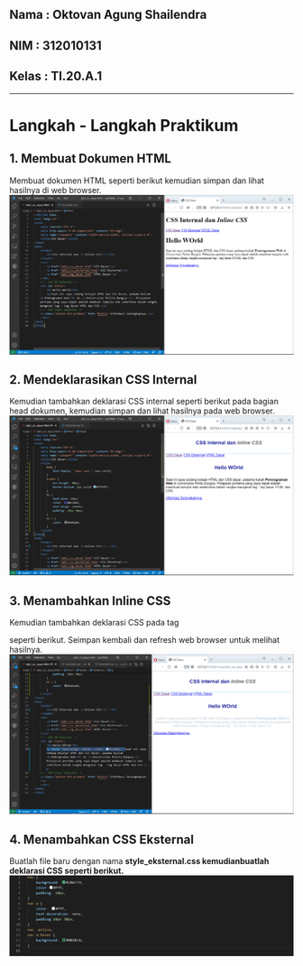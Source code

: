 ## Nama    : Oktovan Agung Shailendra
## NIM     : 312010131
## Kelas   : TI.20.A.1

---
# Langkah - Langkah Praktikum
## 1. Membuat Dokumen HTML
Membuat dokumen HTML seperti berikut kemudian simpan dan lihat hasilnya di web browser.
![img](img/img1.png)

## 2. Mendeklarasikan CSS Internal
Kemudian tambahkan deklarasi CSS internal seperti berikut pada bagian head dokumen, kemudian simpan dan lihat hasilnya pada web browser.
![img](img/img2.png)

## 3. Menambahkan Inline CSS
Kemudian tambahkan deklarasi CSS pada tag <p> seperti berikut. Seimpan kembali dan refresh web browser untuk melihat hasilnya.
![img](img/img3.png)

## 4. Menambahkan CSS Eksternal
Buatlah file baru dengan nama <b>style_eksternal.css<b> kemudianbuatlah deklarasi CSS seperti berikut.
![img](img/img4.png)
